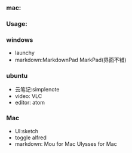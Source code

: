 ### mac: ###

### Usage: ###


### windows ###
- launchy
- markdown:MarkdownPad  MarkPad(界面不错)


### ubuntu ###
- 云笔记:simplenote
- video: VLC
- editor: atom

### Mac ###
- UI:sketch
- toggle alfred
- markdown: Mou for Mac  Ulysses for Mac
